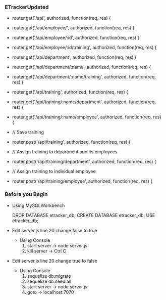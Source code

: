 ### ETrackerUpdated ###
* router.get('/api', authorized, function(req, res) {
* router.get('/api/employee/', authorized, function(req, res) {
* router.get('/api/employee/:id', authorized, function(req, res) {
* router.get('/api/employee/:id/training', authorized, function(req, res) {
* router.get('/api/department', authorized, function(req, res) {
* router.get('/api/department/:name', authorized, function(req, res) {
* router.get('/api/department/:name/training', authorized, function(req, res) {
* router.get('/api/training', authorized, function(req, res) {
* router.get('/api/training/:name/department', authorized, function(req, res) {
* router.get('/api/training/:name/employee', authorized, function(req, res) {

* // Save training
* router.post('/api/training', authorized, function(req, res) {
* // Assign training to department and its employees
* router.post('/api/training/department', authorized, function(req, res) {
* // Assign training to individual employee
* router.post('/api/training/employee', authorized, function(req, res) {

### Before you Begin

* Using MySQLWorkbench

	DROP DATABASE etracker_db;
	CREATE DATABASE etracker_db;
	USE etracker_db;


* Edit server.js line 20 change false to true
	* Using Console
		1. start server ->	node server.js
		2. kill server  -> Ctrl C

* Edit server.js line 20 change true to false
	* Using Console
		1. sequelize db:migrate
		2. sequelize db:seed:all
		3. start server ->	node server.js	
		4. goto -> localhost:7070